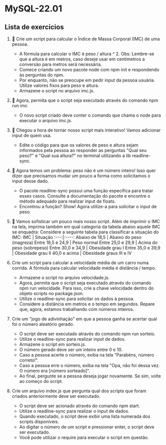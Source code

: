# MySQL-22.01

## Lista de exercicios
   1. 🚀 Crie um script para calcular o Índice de Massa Corporal (IMC) de uma pessoa.
       * A fórmula para calcular o IMC é peso / altura ^ 2. Obs: Lembre-se que a altura é em metros, caso deseje usar em centímetros a conversão para metros será necessária.
      * Comece criando um novo pacote node com npm init e respondendo às perguntas do npm.
      * Por enquanto, não se preocupe em pedir input da pessoa usuária. Utilize valores fixos para peso e altura.
      * Armazene o script no arquivo imc.js.
    
   2. 🚀 Agora, permita que o script seja executado através do comando npm run imc
       * O novo script criado deve conter o comando que chama o node para executar o arquivo imc.js.
    
  3. 🚀 Chegou a hora de tornar nosso script mais interativo! Vamos adicionar input de quem usa.
      * Edite o código para que os valores de peso e altura sejam informados pela pessoa ao responder as perguntas "Qual seu peso?" e "Qual sua altura?" no terminal utilizando a lib readline-sync.
    
  4. 🚀 Agora temos um problema: peso não é um número inteiro! Isso quer dizer que precisamos mudar um pouco a forma como solicitamos o input desse dado.
      * O pacote readline-sync possui uma função específica para tratar esses casos. Consulte a documentação do pacote e encontre o método adequado para realizar input de floats.
      * Encontrou a função? Show! Agora utilize-a para solicitar o input de peso.

  5. 🚀 Vamos sofisticar um pouco mais nosso script. Além de imprimir o IMC na tela, imprima também em qual categoria da tabela abaixo aquele IMC se enquadra:
Considere a seguinte tabela para classificar a situação do IMC:
        IMC | Situação
        :---:|:----:
        Abaixo de 18,5 |	Abaixo do peso (magreza)
        Entre 18,5 e 24,9 |	Peso normal
        Entre 25,0 e 29,9 |	Acima do peso (sobrepeso)
        Entre 30,0 e 34,9 |	Obesidade grau I
        Entre 35,0 e 39,9 |	Obesidade grau II
        40,0 e acima |	Obesidade graus III e IV
    
  6. Crie um script para calcular a velocidade média de um carro numa corrida.
A fórmula para calcular velocidade média é distância / tempo.
      * Armazene o script no arquivo velocidade.js.
      * Agora, permita que o script seja executado através do comando npm run velocidade. Para isso, crie a chave velocidade dentro do objeto scripts no package.json.
      * Utilize o readline-sync para solicitar os dados à pessoa.
      * Considere a distância em metros e o tempo em segundos. Repare que, agora, estamos trabalhando com números inteiros.
    
  7. Crie um "jogo de adivinhação" em que a pessoa ganha se acertar qual foi o número aleatório gerado.
      * O script deve ser executado através do comando npm run sorteio.
      * Utilize o readline-sync para realizar input de dados.
      * Armazene o script em sorteio.js.
      * O número gerado deve ser um inteiro entre 0 e 10.
      * Caso a pessoa acerte o número, exiba na tela "Parabéns, número correto!".
      * Caso a pessoa erre o número, exiba na tela "Opa, não foi dessa vez. O número era [número sorteado]".
      * Ao final, pergunte se a pessoa deseja jogar novamente. Se sim, volte ao começo do script.

  8. Crie um arquivo index.js que pergunta qual dos scripts que foram criados anteriormente deve ser executado.
      * O script deve ser acionado através do comando npm start.
      * Utilize o readline-sync para realizar o input de dados.
      * Quando executado, o script deve exibir uma lista numerada dos scripts disponíveis.
      * Ao digitar o número de um script e pressionar enter, o script deve ser executado.
      * Você pode utilizar o require para executar o script em questão.
